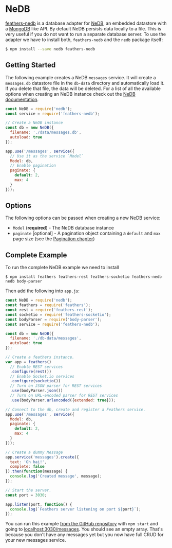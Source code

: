 # NeDB

[feathers-nedb](https://github.com/feathersjs/feathers-nedb) is a database adapter for [NeDB](https://github.com/louischatriot/nedb), an embedded datastore with a [MongoDB](https://www.mongodb.org/) like API. By default NeDB persists data locally to a file. This is very useful if you do not want to run a separate database server. To use the adapter we have to install both, `feathers-nedb` and the `nedb` package itself:

```bash
$ npm install --save nedb feathers-nedb
```

## Getting Started

The following example creates a NeDB `messages` service. It will create a `messages.db` datastore file in the `db-data` directory and automatically load it. If you delete that file, the data will be deleted. For a list of all the available options when creating an NeDB instance check out the [NeDB documentation](https://github.com/louischatriot/nedb#creatingloading-a-database).

```js
const NeDB = require('nedb');
const service = require('feathers-nedb');

// Create a NeDB instance
const db = new NeDB({
  filename: './data/messages.db',
  autoload: true
});

app.use('/messages', service({
  // Use it as the service `Model`
  Model: db,
  // Enable pagination
  paginate: {
    default: 2,
    max: 4
  }
}));
```

## Options

The following options can be passed when creating a new NeDB service:

- `Model` (**required**) - The NeDB database instance
- `paginate` [optional] - A pagination object containing a `default` and `max` page size (see the [Pagination chapter](databases/pagination.md))

## Complete Example

To run the complete NeDB example we need to install

```
$ npm install feathers feathers-rest feathers-socketio feathers-nedb nedb body-parser
```

Then add the following into `app.js`:

```js
const NeDB = require('nedb');
const feathers = require('feathers');
const rest = require('feathers-rest');
const socketio = require('feathers-socketio');
const bodyParser = require('body-parser');
const service = require('feathers-nedb');

const db = new NeDB({
  filename: './db-data/messages',
  autoload: true
});

// Create a feathers instance.
var app = feathers()
  // Enable REST services
  .configure(rest())
  // Enable Socket.io services
  .configure(socketio())
  // Turn on JSON parser for REST services
  .use(bodyParser.json())
  // Turn on URL-encoded parser for REST services
  .use(bodyParser.urlencoded({extended: true}));

// Connect to the db, create and register a Feathers service.
app.use('/messages', service({
  Model: db,
  paginate: {
    default: 2,
    max: 4
  }
}));

// Create a dummy Message
app.service('messages').create({
  text: 'Oh hai!',
  complete: false
}).then(function(message) {
  console.log('Created message', message);
});

// Start the server.
const port = 3030;

app.listen(port, function() {
  console.log(`Feathers server listening on port ${port}`);
});
```

You can run this example [from the GitHub repository](https://github.com/feathersjs/feathers-nedb/blob/master/example/app.js) with `npm start` and going to [localhost:3030/messages](http://localhost:3030/messages). You should see an empty array. That's because you don't have any messages yet but you now have full CRUD for your new messages service.

